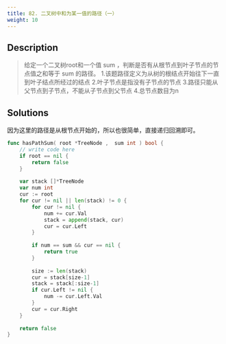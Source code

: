 ```yaml
---
title: 82. 二叉树中和为某一值的路径（一）
weight: 10
---
```


## Description
> 给定一个二叉树root和一个值 sum ，判断是否有从根节点到叶子节点的节点值之和等于 sum 的路径。
> 1.该题路径定义为从树的根结点开始往下一直到叶子结点所经过的结点
> 2.叶子节点是指没有子节点的节点
> 3.路径只能从父节点到子节点，不能从子节点到父节点
> 4.总节点数目为n

## Solutions
因为这里的路径是从根节点开始的，所以也很简单，直接递归回溯即可。
```go
func hasPathSum( root *TreeNode ,  sum int ) bool {
    // write code here
    if root == nil {
        return false
    }
    
    var stack []*TreeNode
    var num int
    cur := root
    for cur != nil || len(stack) != 0 {
        for cur != nil {
            num += cur.Val
            stack = append(stack, cur)
            cur = cur.Left
        }
        
        if num == sum && cur == nil {
            return true
        }
        
        size := len(stack)
        cur = stack[size-1]
        stack = stack[:size-1]
        if cur.Left != nil {
            num -= cur.Left.Val
        }
        cur = cur.Right
    }
    
    return false
}

```
